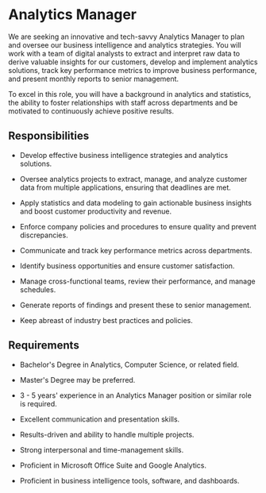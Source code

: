 # Analytics Manager

We are seeking an innovative and tech-savvy Analytics Manager to plan and oversee our business intelligence and analytics strategies. You will work with a team of digital analysts to extract and interpret raw data to derive valuable insights for our customers, develop and implement analytics solutions, track key performance metrics to improve business performance, and present monthly reports to senior management.

To excel in this role, you will have a background in analytics and statistics, the ability to foster relationships with staff across departments and be motivated to continuously achieve positive results.

## Responsibilities

* Develop effective business intelligence strategies and analytics solutions.

* Oversee analytics projects to extract, manage, and analyze customer data from multiple applications, ensuring that deadlines are met.

* Apply statistics and data modeling to gain actionable business insights and boost customer productivity and revenue.

* Enforce company policies and procedures to ensure quality and prevent discrepancies.

* Communicate and track key performance metrics across departments.

* Identify business opportunities and ensure customer satisfaction.

* Manage cross-functional teams, review their performance, and manage schedules.

* Generate reports of findings and present these to senior management.

* Keep abreast of industry best practices and policies.

## Requirements

* Bachelor's Degree in Analytics, Computer Science, or related field.

* Master's Degree may be preferred.

* 3 - 5 years' experience in an Analytics Manager position or similar role is required.

* Excellent communication and presentation skills.

* Results-driven and ability to handle multiple projects.

* Strong interpersonal and time-management skills.

* Proficient in Microsoft Office Suite and Google Analytics.

* Proficient in business intelligence tools, software, and dashboards.

